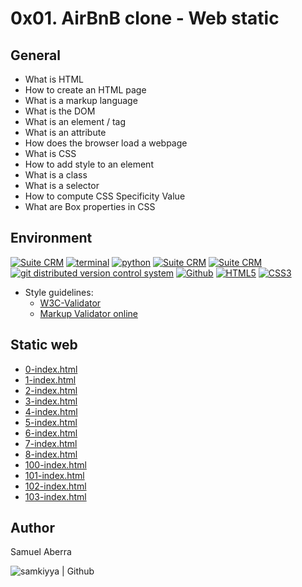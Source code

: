 # 0x01. AirBnB clone - Web static

## General

* What is HTML
* How to create an HTML page
* What is a markup language
* What is the DOM
* What is an element / tag
* What is an attribute
* How does the browser load a webpage
* What is CSS
* How to add style to an element
* What is a class
* What is a selector
* How to compute CSS Specificity Value
* What are Box properties in CSS

## Environment

<!-- ubuntu -->
<a href="https://ubuntu.com/" target="_blank"> <img height="" src="https://img.shields.io/static/v1?label=&message=Ubuntu&color=E95420&logo=Ubuntu&logoColor=E95420&labelColor=2F333A" alt="Suite CRM"></a> <!-- bash --> <a href="https://www.gnu.org/software/bash/" target="_blank"> <img height="" src="https://img.shields.io/static/v1?label=&message=GNU%20Bash&color=4EAA25&logo=GNU%20Bash&logoColor=4EAA25&labelColor=2F333A" alt="terminal"></a> <!-- python--> <a href="https://www.python.org" target="_blank"> <img height="" src="https://img.shields.io/static/v1?label=&message=Python&color=FFD43B&logo=python&logoColor=3776AB&labelColor=2F333A" alt="python"></a> </a> <!-- vim --> <a href="https://www.vim.org/" target="_blank"> <img height="" src="https://img.shields.io/static/v1?label=&message=Vim&color=019733&logo=Vim&logoColor=019733&labelColor=2F333A" alt="Suite CRM"></a> <!-- atom --> <a href="https://atom.io/" target="_blank"> <img height="" src="https://img.shields.io/static/v1?label=&message=Atom&color=66595C&logo=Atom&logoColor=f1f1f1&labelColor=2F333A" alt="Suite CRM"></a><!-- git --> <a href="https://git-scm.com/" target="_blank"> <img height="" src="https://img.shields.io/static/v1?label=&message=Git&color=F05032&logo=Git&logoColor=F05032&labelColor=2F333A" alt="git distributed version control system"></a> <!-- github --> <a href="https://github.com" target="_blank"> <img height="" src="https://img.shields.io/static/v1?label=&message=GitHub&color=181717&logo=GitHub&logoColor=f2f2f2&labelColor=2F333A" alt="Github"></a> <!--HTML5--> <a href="https://html.spec.whatwg.org/multipage/" target="_blank"> <img height="" src="https://img.shields.io/static/v1?label=&message=HTML5&color=E85827&logo=HTML5&logoColor=E34F26&labelColor=2F333A" alt="HTML5"></a> <!-- CSS3 --> <a href="https://www.w3.org/Style/CSS/Overview.en.html" target="_blank"> <img height="" src="https://img.shields.io/static/v1?label=&message=CSS3&color=0071B5&logo=CSS3&logoColor=1572B6&labelColor=2F333A" alt="CSS3"></a>

<!-- Style guidelines -->
* Style guidelines:
  * [W3C-Validator](https://github.com/holbertonschool/W3C-Validator)
  * [Markup Validator online](https://validator.w3.org/docs/api.html)

## Static web

* [0-index.html](https://github.com/samkiyya/AirBnB_clone/blob/master/web_static/0-index.html)
* [1-index.html](https://github.com/samkiyya/AirBnB_clone/blob/master/web_static/1-index.html)
* [2-index.html](https://github.com/samkiyya/AirBnB_clone/blob/master/web_static/2-index.html)
* [3-index.html](https://github.com/samkiyya/AirBnB_clone/blob/master/web_static/3-index.html)
* [4-index.html](https://github.com/samkiyya/AirBnB_clone/blob/master/web_static/4-index.html)
* [5-index.html](https://github.com/samkiyya/AirBnB_clone/blob/master/web_static/5-index.html)
* [6-index.html](https://github.com/samkiyya/AirBnB_clone/blob/master/web_static/6-index.html)
* [7-index.html](https://github.com/samkiyya/AirBnB_clone/blob/master/web_static/7-index.html)
* [8-index.html](https://github.com/samkiyya/AirBnB_clone/web_static/8-index.html)
* [100-index.html](https://github.com/samkiyya/AirBnB_clone/blob/master/web_static/100-index.html)
* [101-index.html](https://github.com/samkiyya/AirBnB_clone/blob/master/web_static/101-index.html)
* [102-index.html](https://github.com/samkiyya/AirBnB_clone/blob/master/web_static/102-index.html)
* [103-index.html](https://github.com/samkiyya/AirBnB_clone/blob/master/web_static/103-index.html)

## Author

Samuel Aberra


<a href="https://github.com/samkiyya/" target="_blank">  <img align="left" src="https://img.shields.io/github/followers/samkiyya?style=social" alt="samkiyya | Github"> </a>

<br/>
